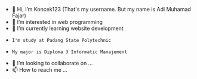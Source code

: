 - 👋 Hi, I’m Koncek123 (That's my username. But my name is Adi Muhamad Fajar)
- 👀 I’m interested in web programming
- 🌱 I’m currently learning website development
-     I'm study at Padang State Polytechnic
-     My major is Diploma 3 Informatic Manajement
- 💞️ I’m looking to collaborate on ...
- 📫 How to reach me ...

<!---
Koncek123/Koncek123 is a ✨ special ✨ repository because its `README.md` (this file) appears on your GitHub profile.
You can click the Preview link to take a look at your changes.
--->
